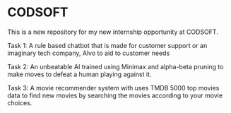 # CODSOFT
This is a new repository for my new internship opportunity at CODSOFT.

Task 1: A rule based chatbot that is made for customer support or an imaginary tech company, Alvo to aid to customer needs

Task 2: An unbeatable AI trained using Minimax and alpha-beta pruning to make moves to defeat a human playing against it.

Task 3: A movie recommender system with uses TMDB 5000 top movies data to find new movies by searching the movies according to your movie choices.
